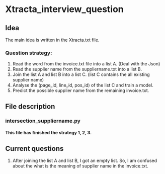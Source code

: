 # Xtracta_interview_question
## Idea
The main idea is written in the Xtracta.txt file. 

### Question strategy:
1. Read the word from the invoice.txt file into a list A. (Deal with the Json)
2. Read the supplier name from the suppliername.txt into a list B.
3. Join the list A and list B into a list C. (list C contains the all existing supplier name)
4. Analyse the (page_id, line_id, pos_id) of the list C and train a model.
5. Predict the possible supplier name from the remaining invoice.txt.

## File description
### intersection_suppliername.py
#### This file has finished the strategy 1, 2, 3.

## Current questions
1. After joining the list A and list B, I got an empty list. So, I am confused about the what is the meaning of supplier name in the invoice.txt. 
